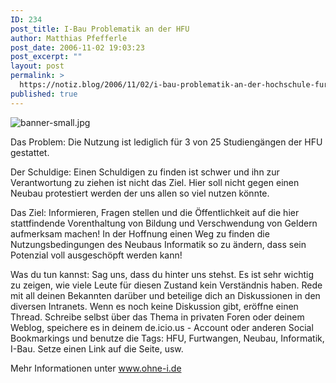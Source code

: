 ```yaml
---
ID: 234
post_title: I-Bau Problematik an der HFU
author: Matthias Pfefferle
post_date: 2006-11-02 19:03:23
post_excerpt: ""
layout: post
permalink: >
  https://notiz.blog/2006/11/02/i-bau-problematik-an-der-hochschule-furtwangen-university/
published: true
---
```

<img id="image233" src="http://www.notiz.blog/wp-content/uploads/2006/11/banner-small.jpg" alt="banner-small.jpg" />

Das Problem:
Die Nutzung ist lediglich für 3 von 25 Studiengängen der HFU gestattet.

Der Schuldige:
Einen Schuldigen zu finden ist schwer und ihn zur Verantwortung zu ziehen ist nicht das Ziel. Hier soll nicht gegen einen Neubau protestiert werden der uns allen so viel nutzen könnte.
<!--more-->
Das Ziel:
Informieren, Fragen stellen und die Öffentlichkeit auf die hier stattfindende Vorenthaltung von Bildung und Verschwendung von Geldern aufmerksam machen! In der Hoffnung einen Weg zu finden die Nutzungsbedingungen des Neubaus Informatik so zu ändern, dass sein Potenzial voll ausgeschöpft werden kann!

Was du tun kannst:
Sag uns, dass du hinter uns stehst. Es ist sehr wichtig zu zeigen, wie viele Leute für diesen Zustand kein Verständnis haben. Rede mit all deinen Bekannten darüber und beteilige dich an Diskussionen in den diversen Intranets. Wenn es noch keine Diskussion gibt, eröffne einen Thread.
Schreibe selbst über das Thema in privaten Foren oder deinem Weblog, speichere es in deinem de.icio.us - Account oder anderen Social Bookmarkings und benutze die Tags: HFU, Furtwangen, Neubau, Informatik, I-Bau. Setze einen Link auf die Seite, usw.

Mehr Informationen unter <a href="http://www.ohne-i.de" rel="met colleague">www.ohne-i.de</a>